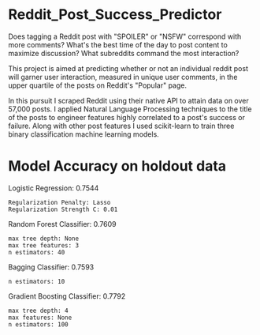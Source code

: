 # Reddit_Post_Success_Predictor
Does tagging a Reddit post with "SPOILER" or "NSFW" correspond with more comments? What's the best time of the day to post content to maximize discussion? What subreddits command the most interaction?

This project is aimed at predicting whether or not an individual reddit post will garner user interaction, measured in unique user comments, in the upper quartile of the posts on Reddit's "Popular" page. 

In this pursuit I scraped Reddit using their native API to attain data on over 57,000 posts. I applied Natural Language Processing techniques to the title of the posts to engineer features highly correlated to a post's success or failure. Along with other post features I used scikit-learn to train three binary classification machine learning models.

# Model Accuracy on holdout data

Logistic Regression: 0.7544
	
	Regularization Penalty: Lasso
	Regularization Strength C: 0.01	

Random Forest Classifier: 0.7609
	
	max tree depth: None
	max tree features: 3
	n estimators: 40

Bagging Classifier: 0.7593
	
	n estimators: 10

Gradient Boosting Classifier: 0.7792
	
	max tree depth: 4
	max features: None
	n estimators: 100


	
